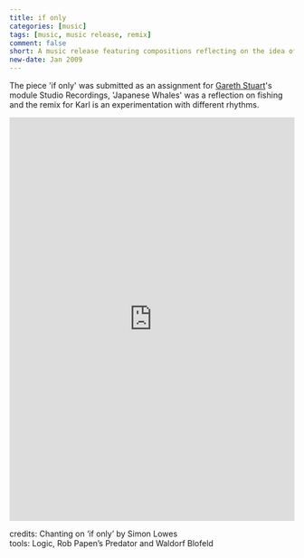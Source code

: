 ```yaml
---
title: if only
categories: [music]
tags: [music, music release, remix]
comment: false
short: A music release featuring compositions reflecting on the idea of freedom and a remix of Karl Lauefer's house track 'Mondillo De Fujer'.
new-date: Jan 2009
---
```


The piece 'if only' was submitted as an assignment for [Gareth Stuart](http://www.zigzagmusic.com/)'s module Studio Recordings, 'Japanese Whales' was a reflection on fishing and the remix for Karl is an experimentation with different rhythms.

<div style="max-width: 700px;"><div style="left: 0; width: 100%; height: 0; position: relative; padding-bottom: 100%; padding-top: 210px;"><iframe src="https://bandcamp.com/EmbeddedPlayer/album=429225425/size=large/bgcol=ffffff/linkcol=0687f5/transparent=true/"  style="border: 0; top: 0; left: 0; width: 100%; height: 100%; position: absolute;" allowfullscreen scrolling="no" seamless></iframe></div></div>

credits: Chanting on ‘if only’ by Simon Lowes   
tools: Logic, Rob Papen’s Predator and  Waldorf Blofeld
